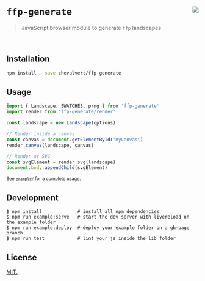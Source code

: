 # `ffp-generate` [<img src="https://github.com/chevalvert.png?size=100" align="right">](http://chevalvert.fr/)
> JavaScript browser module to generate `ffp` landscapes

<br>

## Installation

```sh
npm install --save chevalvert/ffp-generate
```

## Usage

```js
import { Landscape, SWATCHES, prng } from 'ffp-generate'
import render from 'ffp-generate/render'

const landscape = new Landscape(options)

// Render inside a canvas
const canvas = document.getElementById('myCanvas')
render.canvas(landscape, canvas)

// Render as SVG
const svgElement = render.svg(landscape)
document.body.appendChild(svgElement)

```
<sup>See [`example/`](example/index.html) for a complete usage.</sup>

## Development
```console
$ npm install             # install all npm dependencies
$ npm run example:serve   # start the dev server with livereload on the example folder
$ npm run example:deploy  # deploy your example folder on a gh-page branch
$ npm run test            # lint your js inside the lib folder
```

## License
[MIT.](https://tldrlegal.com/license/mit-license)
